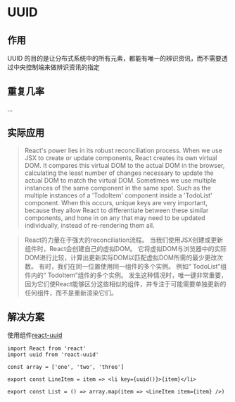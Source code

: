 # UUID

## 作用
  UUID 的目的是让分布式系统中的所有元素，都能有唯一的辨识资讯，而不需要透过中央控制端来做辨识资讯的指定

## 重复几率
  ...

## 实际应用
> React's power lies in its robust reconciliation process. When we use JSX to create or update components, React creates its own virtual DOM. It compares this virtual DOM to the actual DOM in the browser, calculating the least number of changes necessary to update the actual DOM to match the virtual DOM. Sometimes we use multiple instances of the same component in the same spot. Such as the multiple instances of a 'TodoItem' component inside a 'TodoList' component. When this occurs, unique keys are very important, because they allow React to differentiate between these similar components, and hone in on any that may need to be updated individually, instead of re-rendering them all.

> React的力量在于强大的reconciliation流程。 当我们使用JSX创建或更新组件时，React会创建自己的虚拟DOM。 它将虚拟DOM与浏览器中的实际DOM进行比较，计算出更新实际DOM以匹配虚拟DOM所需的最少更改次数。 有时，我们在同一位置使用同一组件的多个实例。 例如“ TodoList”组件内的“ TodoItem”组件的多个实例。 发生这种情况时，唯一键非常重要，因为它们使React能够区分这些相似的组件，并专注于可能需要单独更新的任何组件，而不是重新渲染它们。

## 解决方案
  使用组件[react-uuid][react-uuid]
  ```
  import React from 'react'
  import uuid from 'react-uuid'

  const array = ['one', 'two', 'three']

  export const LineItem = item => <li key={uuid()}>{item}</li>

  export const List = () => array.map(item => <LineItem item={item} />)
  ```


[react-uuid]: https://www.npmjs.com/package/react-uuid 'react-uuid'